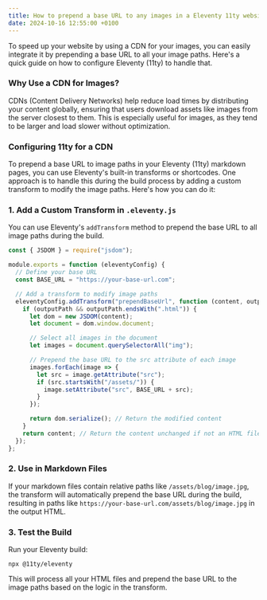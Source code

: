 ```yaml
---
title: How to prepend a base URL to any images in a Eleventy 11ty website
date: 2024-10-16 12:55:00 +0100
---
```






To speed up your website by using a CDN for your images, you can easily integrate it by prepending a base URL to all your image paths. Here's a quick guide on how to configure Eleventy (11ty) to handle that.

### Why Use a CDN for Images?

CDNs (Content Delivery Networks) help reduce load times by distributing your content globally, ensuring that users download assets like images from the server closest to them. This is especially useful for images, as they tend to be larger and load slower without optimization.

### Configuring 11ty for a CDN

To prepend a base URL to image paths in your Eleventy (11ty) markdown pages, you can use Eleventy's built-in transforms or shortcodes. One approach is to handle this during the build process by adding a custom transform to modify the image paths. Here's how you can do it:

### 1. Add a Custom Transform in `.eleventy.js`

You can use Eleventy's `addTransform` method to prepend the base URL to all image paths during the build.

```js
const { JSDOM } = require("jsdom");

module.exports = function (eleventyConfig) {
  // Define your base URL
  const BASE_URL = "https://your-base-url.com";

  // Add a transform to modify image paths
  eleventyConfig.addTransform("prependBaseUrl", function (content, outputPath) {
    if (outputPath && outputPath.endsWith(".html")) {
      let dom = new JSDOM(content);
      let document = dom.window.document;

      // Select all images in the document
      let images = document.querySelectorAll("img");

      // Prepend the base URL to the src attribute of each image
      images.forEach(image => {
        let src = image.getAttribute("src");
        if (src.startsWith("/assets/")) {
          image.setAttribute("src", BASE_URL + src);
        }
      });

      return dom.serialize(); // Return the modified content
    }
    return content; // Return the content unchanged if not an HTML file
  });
};
```

### 2. Use in Markdown Files

If your markdown files contain relative paths like `/assets/blog/image.jpg`, the transform will automatically prepend the base URL during the build, resulting in paths like `https://your-base-url.com/assets/blog/image.jpg` in the output HTML.

### 3. Test the Build

Run your Eleventy build:

```shell
npx @11ty/eleventy
```

This will process all your HTML files and prepend the base URL to the image paths based on the logic in the transform.